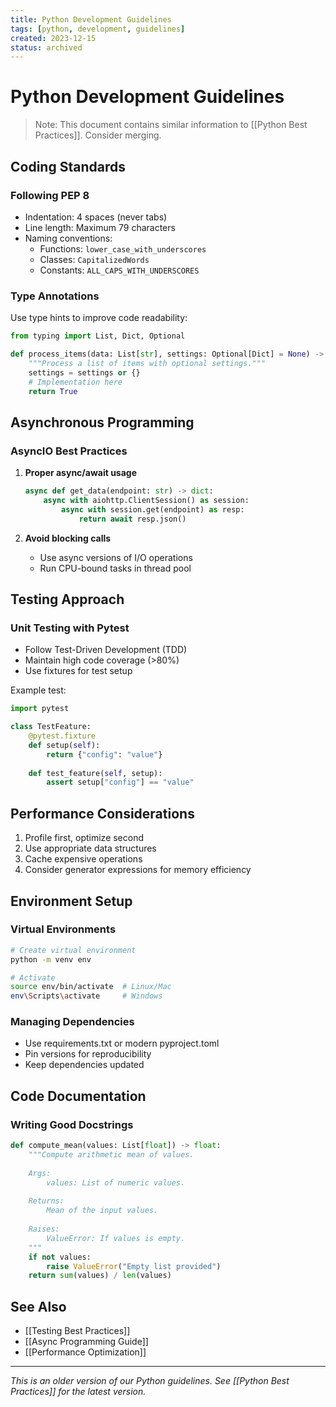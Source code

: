 ```yaml
---
title: Python Development Guidelines
tags: [python, development, guidelines]
created: 2023-12-15
status: archived
---
```


# Python Development Guidelines

> Note: This document contains similar information to [[Python Best Practices]]. Consider merging.

## Coding Standards

### Following PEP 8

- Indentation: 4 spaces (never tabs)
- Line length: Maximum 79 characters
- Naming conventions:
  - Functions: `lower_case_with_underscores`
  - Classes: `CapitalizedWords`
  - Constants: `ALL_CAPS_WITH_UNDERSCORES`

### Type Annotations

Use type hints to improve code readability:

```python
from typing import List, Dict, Optional

def process_items(data: List[str], settings: Optional[Dict] = None) -> bool:
    """Process a list of items with optional settings."""
    settings = settings or {}
    # Implementation here
    return True
```

## Asynchronous Programming

### AsyncIO Best Practices

1. **Proper async/await usage**
   ```python
   async def get_data(endpoint: str) -> dict:
       async with aiohttp.ClientSession() as session:
           async with session.get(endpoint) as resp:
               return await resp.json()
   ```

2. **Avoid blocking calls**
   - Use async versions of I/O operations
   - Run CPU-bound tasks in thread pool

## Testing Approach

### Unit Testing with Pytest

- Follow Test-Driven Development (TDD)
- Maintain high code coverage (>80%)
- Use fixtures for test setup

Example test:
```python
import pytest

class TestFeature:
    @pytest.fixture
    def setup(self):
        return {"config": "value"}
    
    def test_feature(self, setup):
        assert setup["config"] == "value"
```

## Performance Considerations

1. Profile first, optimize second
2. Use appropriate data structures
3. Cache expensive operations
4. Consider generator expressions for memory efficiency

## Environment Setup

### Virtual Environments

```bash
# Create virtual environment
python -m venv env

# Activate
source env/bin/activate  # Linux/Mac
env\Scripts\activate     # Windows
```

### Managing Dependencies

- Use requirements.txt or modern pyproject.toml
- Pin versions for reproducibility
- Keep dependencies updated

## Code Documentation

### Writing Good Docstrings

```python
def compute_mean(values: List[float]) -> float:
    """Compute arithmetic mean of values.
    
    Args:
        values: List of numeric values.
        
    Returns:
        Mean of the input values.
        
    Raises:
        ValueError: If values is empty.
    """
    if not values:
        raise ValueError("Empty list provided")
    return sum(values) / len(values)
```

## See Also

- [[Testing Best Practices]]
- [[Async Programming Guide]]
- [[Performance Optimization]]

---
*This is an older version of our Python guidelines. See [[Python Best Practices]] for the latest version.*
